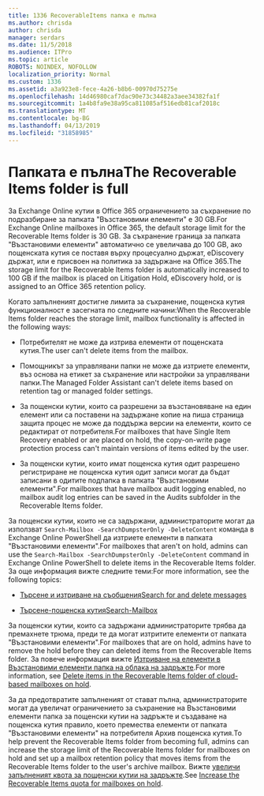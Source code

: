 ```yaml
---
title: 1336 RecoverableItems папка е пълна
ms.author: chrisda
author: chrisda
manager: serdars
ms.date: 11/5/2018
ms.audience: ITPro
ms.topic: article
ROBOTS: NOINDEX, NOFOLLOW
localization_priority: Normal
ms.custom: 1336
ms.assetid: a3a923e8-fece-4a26-b8b6-00970d75275e
ms.openlocfilehash: 14d46980caf7dac90e73c34482a3aee34382fa1f
ms.sourcegitcommit: 1a4b8fa9e38a95ca811085af516edb81caf2018c
ms.translationtype: MT
ms.contentlocale: bg-BG
ms.lasthandoff: 04/13/2019
ms.locfileid: "31858985"
---
```

# <a name="the-recoverable-items-folder-is-full"></a><span data-ttu-id="ee53d-102">Папката е пълна</span><span class="sxs-lookup"><span data-stu-id="ee53d-102">The Recoverable Items folder is full</span></span>

<span data-ttu-id="ee53d-103">За Exchange Online кутии в Office 365 ограничението за съхранение по подразбиране за папката "Възстановими елементи" е 30 GB.</span><span class="sxs-lookup"><span data-stu-id="ee53d-103">For Exchange Online mailboxes in Office 365, the default storage limit for the Recoverable Items folder is 30 GB.</span></span> <span data-ttu-id="ee53d-104">За съхранение граница за папката "Възстановими елементи" автоматично се увеличава до 100 GB, ако пощенската кутия се поставя върху процесуално държат, eDiscovery държат, или е присвоен на политика за задържане на Office 365.</span><span class="sxs-lookup"><span data-stu-id="ee53d-104">The storage limit for the Recoverable Items folder is automatically increased to 100 GB if the mailbox is placed on Litigation Hold, eDiscovery hold, or is assigned to an Office 365 retention policy.</span></span>

<span data-ttu-id="ee53d-105">Когато запълненият достигне лимита за съхранение, пощенска кутия функционалност е засегната по следните начини:</span><span class="sxs-lookup"><span data-stu-id="ee53d-105">When the Recoverable Items folder reaches the storage limit, mailbox functionality is affected in the following ways:</span></span>

- <span data-ttu-id="ee53d-106">Потребителят не може да изтрива елементи от пощенската кутия.</span><span class="sxs-lookup"><span data-stu-id="ee53d-106">The user can't delete items from the mailbox.</span></span>

- <span data-ttu-id="ee53d-107">Помощникът за управлявани папки не може да изтриете елементи, въз основа на етикет за съхранение или настройки за управлявани папки.</span><span class="sxs-lookup"><span data-stu-id="ee53d-107">The Managed Folder Assistant can't delete items based on retention tag or managed folder settings.</span></span>

- <span data-ttu-id="ee53d-108">За пощенски кутии, които са разрешени за възстановяване на един елемент или са поставени на задържане копие на пиша страница защита процес не може да поддържа версии на елементи, които се редактират от потребителя.</span><span class="sxs-lookup"><span data-stu-id="ee53d-108">For mailboxes that have Single Item Recovery enabled or are placed on hold, the copy-on-write page protection process can't maintain versions of items edited by the user.</span></span>

- <span data-ttu-id="ee53d-109">За пощенски кутии, които имат пощенска кутия одит разрешено регистриране не пощенска кутия одит записи могат да бъдат записани в одитите подпапка в папката "Възстановими елементи".</span><span class="sxs-lookup"><span data-stu-id="ee53d-109">For mailboxes that have mailbox audit logging enabled, no mailbox audit log entries can be saved in the Audits subfolder in the Recoverable Items folder.</span></span>

<span data-ttu-id="ee53d-110">За пощенски кутии, които не са задържани, администраторите могат да използват `Search-Mailbox -SearchDumpsterOnly -DeleteContent` команда в Exchange Online PowerShell да изтриете елементи в папката "Възстановими елементи".</span><span class="sxs-lookup"><span data-stu-id="ee53d-110">For mailboxes that aren't on hold, admins can use the `Search-Mailbox -SearchDumpsterOnly -DeleteContent` command in Exchange Online PowerShell to delete items in the Recoverable Items folder.</span></span> <span data-ttu-id="ee53d-111">За още информация вижте следните теми:</span><span class="sxs-lookup"><span data-stu-id="ee53d-111">For more information, see the following topics:</span></span> 

- [<span data-ttu-id="ee53d-112">Търсене и изтриване на съобщения</span><span class="sxs-lookup"><span data-stu-id="ee53d-112">Search for and delete messages</span></span>](https://docs.microsoft.com/office365/securitycompliance/search-for-and-delete-messagesadmin-help)

- [<span data-ttu-id="ee53d-113">Търсене-пощенска кутия</span><span class="sxs-lookup"><span data-stu-id="ee53d-113">Search-Mailbox</span></span>](https://docs.microsoft.com/powershell/module/exchange/mailboxes/Search-Mailbox)

<span data-ttu-id="ee53d-114">За пощенски кутии, които са задържани администраторите трябва да премахнете трюма, преди те да могат изтритите елементи от папката "Възстановими елементи".</span><span class="sxs-lookup"><span data-stu-id="ee53d-114">For mailboxes that are on hold, admins have to remove the hold before they can deleted items from the Recoverable Items folder.</span></span> <span data-ttu-id="ee53d-115">За повече информация вижте [Изтриване на елементи в Възстановими елементи папка на облака на задръжте](https://docs.microsoft.com/office365/securitycompliance/delete-items-in-the-recoverable-items-folder-of-mailboxes-on-hold).</span><span class="sxs-lookup"><span data-stu-id="ee53d-115">For more information, see [Delete items in the Recoverable Items folder of cloud-based mailboxes on hold](https://docs.microsoft.com/office365/securitycompliance/delete-items-in-the-recoverable-items-folder-of-mailboxes-on-hold).</span></span>

<span data-ttu-id="ee53d-116">За да предотвратите запълненият от стават пълна, администраторите могат да увеличат ограничението за съхранение на Възстановими елементи папка за пощенски кутии на задръжте и създаване на пощенска кутия правило, което премества елементи от папката "Възстановими елементи" на потребителя Архив пощенска кутия.</span><span class="sxs-lookup"><span data-stu-id="ee53d-116">To help prevent the Recoverable Items folder from becoming full, admins can increase the storage limit of the Recoverable Items folder for mailboxes on hold and set up a mailbox retention policy that moves items from the Recoverable Items folder to the user's archive mailbox.</span></span> <span data-ttu-id="ee53d-117">Вижте [увеличи запълненият квота за пощенски кутии на задръжте](https://docs.microsoft.com/office365/securitycompliance/increase-the-recoverable-quota-for-mailboxes-on-hold).</span><span class="sxs-lookup"><span data-stu-id="ee53d-117">See [Increase the Recoverable Items quota for mailboxes on hold](https://docs.microsoft.com/office365/securitycompliance/increase-the-recoverable-quota-for-mailboxes-on-hold).</span></span>
